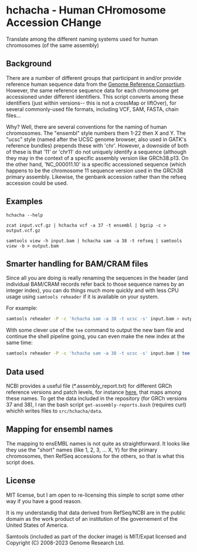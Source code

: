 # hchacha - Human CHromosome Accession CHange

Translate among the different naming systems used for human chromosomes (of the same assembly)

## Background

There are a number of different groups that participant in and/or provide reference human sequence
data from the [Genome Reference Consortium](http://genomereference.org). However, the same reference
sequence data for each chromosome get accessioned under different identifiers. This script converts
among these identifiers (just within versions-- this is not a crossMap or liftOver), for several
commonly-used file formats, including VCF, SAM, FASTA, chain files...

Why? Well, there are several conventions for the naming of human chromosomes. The "ensembl" style
numbers them 1-22 then X and Y. The "ucsc" style (named after the UCSC genome browser, also
used in GATK's reference bundles) prepends these with 'chr'. However, a downside of both of these
is that '11' or 'chr11' do not uniquely identify a sequence (although they may in the context
of a specific assembly version like GRCh38.p13. On the other hand, 'NC_000011.10' is a specific
accessioned sequence (which happens to be the chromosome 11 sequence version used in the
GRCh38 primary assembly. Likewise, the genbank accession rather than the refseq accession could
be used.

## Examples

```
hchacha --help
```

```
zcat input.vcf.gz | hchacha vcf -a 37 -t ensembl | bgzip -c > output.vcf.gz
```

```
samtools view -h input.bam | hchacha sam -a 38 -t refseq | samtools view -b > output.bam
```

## Smarter handling for BAM/CRAM files

Since all you are doing is really renaming the sequences in the header (and individual BAM/CRAM records
refer back to those sequence names by an integer index), you can do things much more quickly and with
less CPU usage using `samtools reheader` if it is available on your system.

For example:

```bash
samtools reheader -P -c 'hchacha sam -a 38 -t ucsc -s' input.bam > output.bam
```

With some clever use of the `tee` command to output the new bam file and continue the shell pipeline
going, you can even make the new index at the same time:

```bash
samtools reheader -P -c 'hchacha sam -a 38 -t ucsc -s' input.bam | tee output.bam | samtools index - output.bam.bai
```

## Data used

NCBI provides a useful file (*.assembly_report.txt) for different GRCh reference versions and patch
levels, for instance [here](https://ftp.ncbi.nlm.nih.gov/genomes/all/GCF/000/001/405/GCF_000001405.40_GRCh38.p14/GCF_000001405.40_GRCh38.p14_assembly_report.txt),
that maps among these names. To get the data included in the repository (for GRCh versions 37 and 38), I
ran the bash script `get-assembly-reports.bash` (requires curl) whichh writes files to `src/hchacha/data`.

## Mapping for ensembl names

The mapping to ensEMBL names is not quite as straightforward. It looks
like they use the "short" names (like 1, 2, 3, ... X, Y) for the primary chromosomes, then RefSeq
accessions for the others, so that is what this script does.

## License

MIT license, but I am open to re-licensing this simple to script some other way if you have a good reason.

It is my understandig that data derived from RefSeq/NCBI are in the public domain as the work
product of an institution of the governement of the United States of America.

Samtools (included as part of the docker image) is MIT/Expat licensed and Copyright (C) 2008-2023 Genome Research Ltd.
